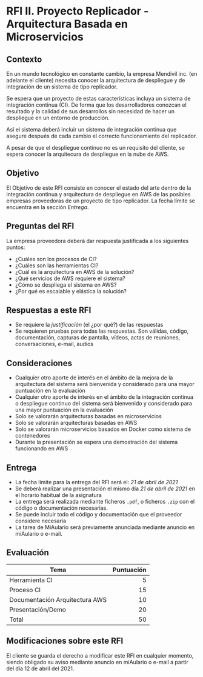 # RFI II. Proyecto Replicador - Arquitectura Basada en Microservicios

## Contexto

En un mundo tecnológico en constante cambio, la empresa Mendivil inc. (en adelante el cliente) necesita conocer la arquitectura de despliegue y de integración de un sistema de tipo replicador.

Se espera que un proyecto de estas características incluya un sistema de integración continua (CI). De forma que los desarrolladores conozcan el resultado y la calidad de sus desarrollos sin necesidad de hacer un despliegue en un entorno de producción.

Así el sistema deberá incluir un sistema de integración continua que asegure después de cada cambio el correcto funcionamiento del replicador.

A pesar de que el despliegue continuo no es un requisito del cliente, se espera conocer la arquitecura de despliegue en la nube de AWS.

## Objetivo

El Objetivo de este RFI consiste en conocer el estado del arte dentro de la integración continua y arquitectura de despliegue en AWS de las posibles empresas proveedoras de un proyecto de tipo replicador. La fecha límite
se encuentra en la sección *Entrega*.

## Preguntas del RFI

La empresa proveedora deberá dar respuesta justificada a los siguientes puntos:

* ¿Cuáles son los procesos de CI?
* ¿Cuáles son las herramientas CI?
* ¿Cuál es la arquitectura en AWS de la solución?
* ¿Qué servicios de AWS requiere el sistema?
* ¿Cómo se despliega el sistema en AWS?
* ¿Por qué es escalable y elástica la solución?

## Respuestas a este RFI

* Se requiere la *justificación* (el ¿por qué?) de las respuestas
* Se requieren pruebas para todas las respuestas. Son válidas, código, documentación, capturas de pantalla, vídeos, actas de reuniones, conversaciones, e-mail, audios

## Consideraciones

* Cualquier otro aporte de interés en el ámbito de la mejora de la arquitectura del sistema
será bienvenida y considerado para una mayor puntuación en la evaluación
* Cualquier otro aporte de interés en el ámbito de la integración continua o despliegue continuo del sistema
será bienvenido y considerado para una mayor puntuación en la evaluación
* Solo se valorarán arquitecturas basadas en microservicios
* Solo se valorarán arquitecturas basadas en AWS
* Solo se valorarán microservicios basados en Docker como sistema de contenedores
* Durante la presentación se espera una demostración del sistema funcionando en AWS

## Entrega

* La fecha límite para la entrega del RFI será el: *21 de abril de 2021*
* Se deberá realizar una presentación el mismo día *21 de abril de 2021* en el
horario habitual de la asignatura
* La entrega será realizada mediante ficheros `.pdf`, o ficheros `.zip` con el código o documentación necesarias.
* Se puede incluir todo el código y documentación que el proveedor considere necesaria
* La tarea de MiAulario será previamente anunciada mediante anuncio en miAulario o e-mail.

## Evaluación

| Tema                                         | Puntuación |
| -------------                                |       ---: |
| Herramienta CI                                       | 5  |
| Proceso CI                                           | 15 |
| Documentación Arquitectura AWS                       | 10 |
| Presentación/Demo                                    | 20 |
| Total                                                | 50 |

## Modificaciones sobre este RFI

El cliente se guarda el derecho a modificar este RFI en cualquier momento, siendo obligado su aviso mediante anuncio en miAulario o e-mail a partir del día 12 de abril del 2021.
